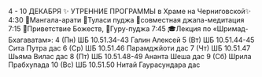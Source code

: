 4 - 10 ДЕКАБРЯ 
✨ УТРЕННИЕ ПРОГРАММЫ в Храме на Черниговской✨
4:30 🐚Мангала-арати
🌱Туласи пуджа 📿совместная джапа-медитация
7:15 🙌Приветствие Божеств, 🌸Гуру-пуджа
7:45 🎓Лекция по «Шримад-Бхагаватам»:
4  (Пн)  ШБ 10.51.34-43  Галин Алексей
5  (Вт)  ШБ 10.51.44-45  Сита Путра дас 
6  (Ср)  ШБ 10.51.46  Парамджйоти дас
7  (Чт)  ШБ 10.51.47  Шьяма Вилас дас
8  (Пт)  ШБ 10.51.48-49  Ананта Шеша дас
9  (Сб)    Шрила Прабхупада 
10  (Вс)  ШБ 10.51.50  Нитай Гаурасундара дас


